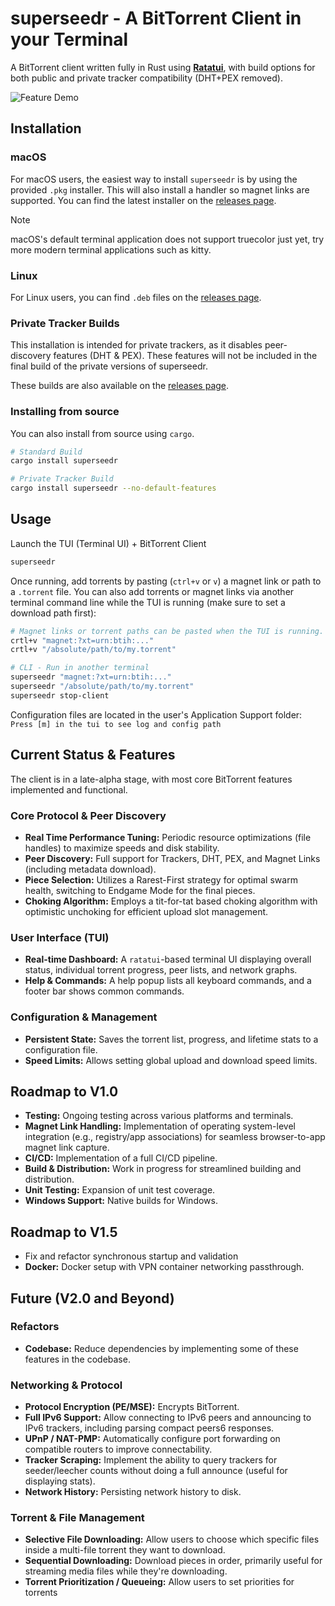# superseedr - A BitTorrent Client in your Terminal

A BitTorrent client written fully in Rust using **[Ratatui](https://ratatui.rs/)**, with build options for both public and private tracker compatibility (DHT+PEX removed).

![Feature Demo](https://github.com/Jagalite/superseedr-assets/blob/main/superseedr_landing.webp)

## Installation

### macOS
For macOS users, the easiest way to install `superseedr` is by using the provided `.pkg` installer. This will also install a handler so magnet links are supported. You can find the latest installer on the [releases page](https://github.com/Jagalite/superseedr/releases).

> [!NOTE]  
> macOS's default terminal application does not support truecolor just yet, try more modern terminal applications such as kitty.

### Linux
For Linux users, you can find `.deb` files on the [releases page](https://github.com/Jagalite/superseedr/releases).

### Private Tracker Builds
This installation is intended for private trackers, as it disables peer-discovery features (DHT & PEX).
These features will not be included in the final build of the private versions of superseedr.

These builds are also available on the [releases page](https://github.com/Jagalite/superseedr/releases).

### Installing from source
You can also install from source using `cargo`.
```bash
# Standard Build
cargo install superseedr

# Private Tracker Build
cargo install superseedr --no-default-features
```

## Usage
Launch the TUI (Terminal UI) + BitTorrent Client
```bash
superseedr
```
Once running, add torrents by pasting (`ctrl+v` or `v`) a magnet link or path to a `.torrent` file. 
You can also add torrents or magnet links via another terminal command line while the TUI is running (make sure to set a download path first):
```bash
# Magnet links or torrent paths can be pasted when the TUI is running.
crtl+v "magnet:?xt=urn:btih:..."
crtl+v "/absolute/path/to/my.torrent"

# CLI - Run in another terminal
superseedr "magnet:?xt=urn:btih:..."
superseedr "/absolute/path/to/my.torrent"
superseedr stop-client
```

Configuration files are located in the user's Application Support folder:
`Press [m] in the tui to see log and config path`

## Current Status & Features

The client is in a late-alpha stage, with most core BitTorrent features implemented and functional.

### Core Protocol & Peer Discovery
- **Real Time Performance Tuning:** Periodic resource optimizations (file handles) to maximize speeds and disk stability.
- **Peer Discovery:** Full support for Trackers, DHT, PEX, and Magnet Links (including metadata download).
- **Piece Selection:** Utilizes a Rarest-First strategy for optimal swarm health, switching to Endgame Mode for the final pieces.
- **Choking Algorithm:** Employs a tit-for-tat based choking algorithm with optimistic unchoking for efficient upload slot management.

### User Interface (TUI)
- **Real-time Dashboard:** A `ratatui`-based terminal UI displaying overall status, individual torrent progress, peer lists, and network graphs.
- **Help & Commands:** A help popup lists all keyboard commands, and a footer bar shows common commands.

### Configuration & Management
- **Persistent State:** Saves the torrent list, progress, and lifetime stats to a configuration file.
- **Speed Limits:** Allows setting global upload and download speed limits.

## Roadmap to V1.0
- **Testing:** Ongoing testing across various platforms and terminals.
- **Magnet Link Handling:** Implementation of operating system-level integration (e.g., registry/app associations) for seamless browser-to-app magnet link capture.
- **CI/CD:** Implementation of a full CI/CD pipeline.
- **Build & Distribution:** Work in progress for streamlined building and distribution.
- **Unit Testing:** Expansion of unit test coverage.
- **Windows Support:** Native builds for Windows.

## Roadmap to V1.5
- Fix and refactor synchronous startup and validation
- **Docker:** Docker setup with VPN container networking passthrough.

## Future (V2.0 and Beyond)

### Refactors 
- **Codebase:** Reduce dependencies by implementing some of these features in the codebase.

### Networking & Protocol
- **Protocol Encryption (PE/MSE):** Encrypts BitTorrent.
- **Full IPv6 Support:** Allow connecting to IPv6 peers and announcing to IPv6 trackers, including parsing compact peers6 responses.
- **UPnP / NAT-PMP:** Automatically configure port forwarding on compatible routers to improve connectability.
- **Tracker Scraping:** Implement the ability to query trackers for seeder/leecher counts without doing a full announce (useful for displaying stats).
- **Network History:** Persisting network history to disk.

### Torrent & File Management
- **Selective File Downloading:** Allow users to choose which specific files inside a multi-file torrent they want to download.
- **Sequential Downloading:** Download pieces in order, primarily useful for streaming media files while they're downloading.
- **Torrent Prioritization / Queueing:** Allow users to set priorities for torrents 